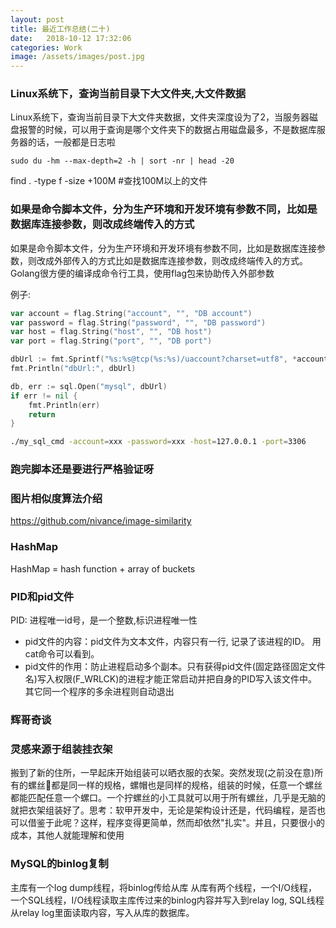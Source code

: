 ```yaml
---
layout: post
title: 最近工作总结(二十)
date:   2018-10-12 17:32:06
categories: Work
image: /assets/images/post.jpg
---
```



### Linux系统下，查询当前目录下大文件夹,大文件数据

Linux系统下，查询当前目录下大文件夹数据，文件夹深度设为了2，当服务器磁盘报警的时候，可以用于查询是哪个文件夹下的数据占用磁盘最多，不是数据库服务器的话，一般都是日志啦

`sudo du -hm --max-depth=2 -h | sort -nr | head -20`

find . -type f -size +100M #查找100M以上的文件

### 如果是命令脚本文件，分为生产环境和开发环境有参数不同，比如是数据库连接参数，则改成终端传入的方式

如果是命令脚本文件，分为生产环境和开发环境有参数不同，比如是数据库连接参数，则改成外部传入的方式比如是数据库连接参数，则改成终端传入的方式。Golang很方便的编译成命令行工具，使用flag包来协助传入外部参数

例子:

```go
var account = flag.String("account", "", "DB account")
var password = flag.String("password", "", "DB password")
var host = flag.String("host", "", "DB host")
var port = flag.String("port", "", "DB port")

dbUrl := fmt.Sprintf("%s:%s@tcp(%s:%s)/uaccount?charset=utf8", *account, *password, *host, *port)
fmt.Println("dbUrl:", dbUrl)

db, err := sql.Open("mysql", dbUrl)
if err != nil {
	fmt.Println(err)
	return
}
```

```sh
./my_sql_cmd -account=xxx -password=xxx -host=127.0.0.1 -port=3306
```

### 跑完脚本还是要进行严格验证呀

### 图片相似度算法介绍

https://github.com/nivance/image-similarity

### HashMap

HashMap = hash function + array of buckets

### PID和pid文件

PID: 进程唯一id号，是一个整数,标识进程唯一性

- pid文件的内容：pid文件为文本文件，内容只有一行, 记录了该进程的ID。
用cat命令可以看到。
- pid文件的作用：防止进程启动多个副本。只有获得pid文件(固定路径固定文件名)写入权限(F_WRLCK)的进程才能正常启动并把自身的PID写入该文件中。其它同一个程序的多余进程则自动退出

### 辉哥奇谈

### 灵感来源于组装挂衣架

搬到了新的住所，一早起床开始组装可以晒衣服的衣架。突然发现(之前没在意)所有的螺丝🔩都是同一样的规格，螺帽也是同样的规格，组装的时候，任意一个螺丝都能匹配任意一个螺口。一个拧螺丝的小工具就可以用于所有螺丝，几乎是无脑的就把衣架组装好了。思考：软甲开发中，无论是架构设计还是，代码编程，是否也可以借鉴于此呢？这样，程序变得更简单，然而却依然"扎实"。并且，只要很小的成本，其他人就能理解和使用

### MySQL的binlog复制

主库有一个log dump线程，将binlog传给从库
从库有两个线程，一个I/O线程，一个SQL线程，I/O线程读取主库传过来的binlog内容并写入到relay log,
SQL线程从relay log里面读取内容，写入从库的数据库。

